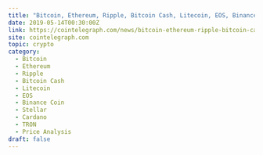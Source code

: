 ```yaml
---
title: "Bitcoin, Ethereum, Ripple, Bitcoin Cash, Litecoin, EOS, Binance Coin, Stellar, Cardano, TRON: Price Analysis May 13"
date: 2019-05-14T00:30:00Z
link: https://cointelegraph.com/news/bitcoin-ethereum-ripple-bitcoin-cash-litecoin-eos-binance-coin-stellar-cardano-tron-price-analysis-may-13?utm_medium=RSS&utm_source=hune
site: cointelegraph.com
topic: crypto
category:
  - Bitcoin
  - Ethereum
  - Ripple
  - Bitcoin Cash
  - Litecoin
  - EOS
  - Binance Coin
  - Stellar
  - Cardano
  - TRON
  - Price Analysis
draft: false
---
```

